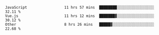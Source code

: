 
<!--
**xy406043/xy406043** is a ✨ _special_ ✨ repository because its `README.md` (this file) appears on your GitHub profile.

Here are some ideas to get you started:

- 🔭 I’m currently working on ...
- 🌱 I’m currently learning ...
- 👯 I’m looking to collaborate on ...
- 🤔 I’m looking for help with ...
- 💬 Ask me about ...
- 📫 How to reach me: ...
- 😄 Pronouns: ...
- ⚡ Fun fact: ...
-->

<!--START_SECTION:waka-->

```text
JavaScript                 11 hrs 57 mins  ████████░░░░░░░░░░░░░░░░░   32.11 %
Vue.js                     11 hrs 12 mins  ███████▓░░░░░░░░░░░░░░░░░   30.12 %
Other                      8 hrs 26 mins   █████▓░░░░░░░░░░░░░░░░░░░   22.68 %
```

<!--END_SECTION:waka-->
